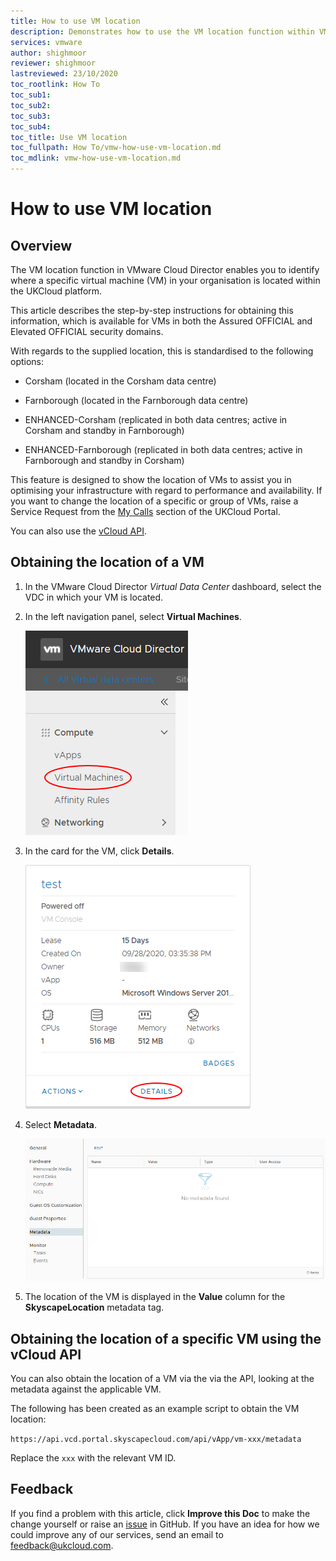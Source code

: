 ```yaml
---
title: How to use VM location
description: Demonstrates how to use the VM location function within VMware Cloud Director to show the logical location of a specific virtual machine in your organisation
services: vmware
author: shighmoor
reviewer: shighmoor
lastreviewed: 23/10/2020
toc_rootlink: How To
toc_sub1: 
toc_sub2:
toc_sub3:
toc_sub4:
toc_title: Use VM location
toc_fullpath: How To/vmw-how-use-vm-location.md
toc_mdlink: vmw-how-use-vm-location.md
---
```


# How to use VM location

## Overview

The VM location function in VMware Cloud Director enables you to identify where a specific virtual machine (VM) in your organisation is located within the UKCloud platform.

This article describes the step-by-step instructions for obtaining this information, which is available for VMs in both the Assured OFFICIAL and Elevated OFFICIAL security domains.

With regards to the supplied location, this is standardised to the following options:

- Corsham (located in the Corsham data centre)

- Farnborough (located in the Farnborough data centre)

- ENHANCED-Corsham (replicated in both data centres; active in Corsham and standby in Farnborough)

- ENHANCED-Farnborough (replicated in both data centres; active in Farnborough and standby in Corsham)

This feature is designed to show the location of VMs to assist you in optimising your infrastructure with regard to performance and availability. If you want to change the location of a specific or group of VMs, raise a Service Request from the [My Calls](https://portal.skyscapecloud.com/support/ivanti) section of the UKCloud Portal.

You can also use the [vCloud API](#obtaining-the-location-of-a-specific-vm-using-the-vcloud-api).

## Obtaining the location of a VM

1. In the VMware Cloud Director *Virtual Data Center* dashboard, select the VDC in which your VM is located.

2. In the left navigation panel, select **Virtual Machines**.

    ![Virtual Machines menu option](images/vmw-vcd10.1-tab-vms.png)

3. In the card for the VM, click **Details**.

    ![VM Details menu option](images/vmw-vcd10.1-mnu-vm-details.png)

4. Select **Metadata**.

    ![VM details -- Metadata](images/vmw-vcd10.1-vm-location-metadata.png)

5. The location of the VM is displayed in the **Value** column for the **SkyscapeLocation** metadata tag.

## Obtaining the location of a specific VM using the vCloud API

You can also obtain the location of a VM via the via the API, looking at the metadata against the applicable VM.

The following has been created as an example script to obtain the VM location:

`https://api.vcd.portal.skyscapecloud.com/api/vApp/vm-xxx/metadata`

Replace the `xxx` with the relevant VM ID.

## Feedback

If you find a problem with this article, click **Improve this Doc** to make the change yourself or raise an [issue](https://github.com/UKCloud/documentation/issues) in GitHub. If you have an idea for how we could improve any of our services, send an email to <feedback@ukcloud.com>.
